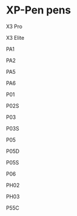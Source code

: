 # XP-Pen pens



X3 Pro

X3 Elite

PA1

PA2&#x20;

PA5

PA6

P01

P02S

P03

P03S

P05

P05D

P05S

P06

PH02

PH03

P55C



